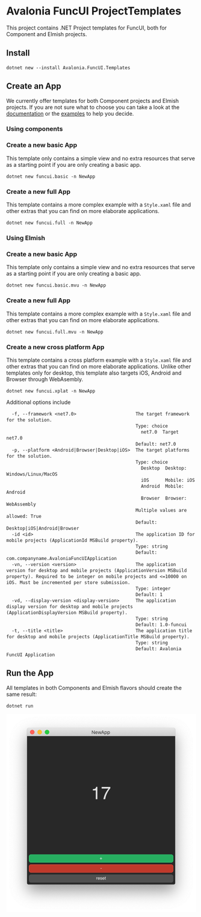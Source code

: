 # Avalonia FuncUI ProjectTemplates

This project contains .NET Project templates for FuncUI, both for Component and Elmish projects.

## Install

```
dotnet new --install Avalonia.FuncUI.Templates
```

## Create an App

We currently offer templates for both Component projects and Elmish projects. If you are not sure what to choose
you can take a look at the [documentation](../../README.md) or the [examples](../Examples) to help you decide.

### Using components

### Create a new basic App

This template only contains a simple view and no extra resources that serve as a starting point if you are only creating
a basic app.

```
dotnet new funcui.basic -n NewApp
```

### Create a new full App

This template contains a more complex example with a `Style.xaml` file and other extras that you can find on more elaborate
applications.

```
dotnet new funcui.full -n NewApp
```

### Using Elmish

### Create a new basic App

This template only contains a simple view and no extra resources that serve as a starting point if you are only creating
a basic app.

```
dotnet new funcui.basic.mvu -n NewApp
```

### Create a new full App

This template contains a more complex example with a `Style.xaml` file and other extras that you can find on more elaborate
applications.

```
dotnet new funcui.full.mvu -n NewApp
```

### Create a new cross platform App

This template contains a cross platform example with a `Style.xaml` file and other extras that you can find on more elaborate
applications. Unlike other templates only for desktop, this template also targets iOS, Android and Browser through WebAsembly.

```
dotnet new funcui.xplat -n NewApp
```

Additional options include

```
  -f, --framework <net7.0>                      The target framework for the solution.
                                                Type: choice
                                                  net7.0  Target net7.0
                                                Default: net7.0
  -p, --platform <Android|Browser|Desktop|iOS>  The target platforms for the solution.
                                                Type: choice
                                                  Desktop  Desktop: Windows/Linux/MacOS
                                                  iOS      Mobile: iOS
                                                  Android  Mobile: Android
                                                  Browser  Browser: WebAssembly
                                                Multiple values are allowed: True
                                                Default: Desktop|iOS|Android|Browser
  -id <id>                                      The application ID for mobile projects (ApplicationId MSBuild property).
                                                Type: string
                                                Default: com.companyname.AvaloniaFuncUIApplication
  -vn, --version <version>                      The application version for desktop and mobile projects (ApplicationVersion MSBuild property). Required to be integer on mobile projects and <=10000 on iOS. Must be incremented per store submission.
                                                Type: integer
                                                Default: 1
  -vd, --display-version <display-version>      The application display version for desktop and mobile projects (ApplicationDisplayVersion MSBuild property).
                                                Type: string
                                                Default: 1.0-funcui
  -t, --title <title>                           The application title for desktop and mobile projects (ApplicationTitle MSBuild property).
                                                Type: string
                                                Default: Avalonia FuncUI Application

```

## Run the App

All templates in both Components and Elmish flavors should create the same result:

```
dotnet run
```

![](img/NewApp_screenshot.png)
